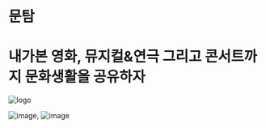 # 문탐 
# 내가본 영화, 뮤지컬&연극 그리고 콘서트까지 문화생활을 공유하자

![logo](https://user-images.githubusercontent.com/72002228/167826678-63393ff3-578d-431d-94dc-2f948f80c4bf.png)


![image](https://user-images.githubusercontent.com/72002228/168017446-525ad298-27d2-477f-80ea-bffe115b174b.png), ![image](https://user-images.githubusercontent.com/72002228/168017565-c60afbe0-4008-4ae6-bd55-14b046d934bf.png)



